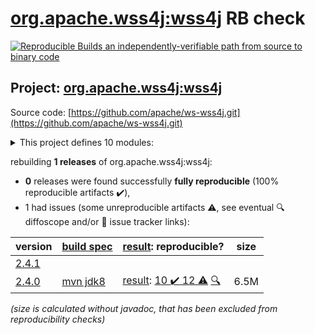 [org.apache.wss4j:wss4j](https://search.maven.org/artifact/org.apache.wss4j/wss4j/) RB check
=======

[![Reproducible Builds](https://reproducible-builds.org/images/logos/rb.svg) an independently-verifiable path from source to binary code](https://reproducible-builds.org/)

## Project: [org.apache.wss4j:wss4j](https://search.maven.org/artifact/org.apache.wss4j/wss4j/)

Source code: [https://github.com/apache/ws-wss4j.git](https://github.com/apache/ws-wss4j.git)

<details><summary>This project defines 10 modules:</summary>

* [org.apache.wss4j:wss4j](https://search.maven.org/artifact/org.apache.wss4j/wss4j/)
* [org.apache.wss4j:wss4j-bindings](https://search.maven.org/artifact/org.apache.wss4j/wss4j-bindings/)
* [org.apache.wss4j:wss4j-integration](https://search.maven.org/artifact/org.apache.wss4j/wss4j-integration/)
* [org.apache.wss4j:wss4j-parent](https://search.maven.org/artifact/org.apache.wss4j/wss4j-parent/)
* [org.apache.wss4j:wss4j-policy](https://search.maven.org/artifact/org.apache.wss4j/wss4j-policy/)
* [org.apache.wss4j:wss4j-ws-security-common](https://search.maven.org/artifact/org.apache.wss4j/wss4j-ws-security-common/)
* [org.apache.wss4j:wss4j-ws-security-dom](https://search.maven.org/artifact/org.apache.wss4j/wss4j-ws-security-dom/)
* [org.apache.wss4j:wss4j-ws-security-policy-stax](https://search.maven.org/artifact/org.apache.wss4j/wss4j-ws-security-policy-stax/)
* [org.apache.wss4j:wss4j-ws-security-stax](https://search.maven.org/artifact/org.apache.wss4j/wss4j-ws-security-stax/)
* [org.apache.wss4j:wss4j-ws-security-web](https://search.maven.org/artifact/org.apache.wss4j/wss4j-ws-security-web/)
</details>

rebuilding **1 releases** of org.apache.wss4j:wss4j:
- **0** releases were found successfully **fully reproducible** (100% reproducible artifacts :heavy_check_mark:),
- 1 had issues (some unreproducible artifacts :warning:, see eventual :mag: diffoscope and/or :memo: issue tracker links):

| version | [build spec](/BUILDSPEC.md) | [result](https://reproducible-builds.org/docs/jvm/): reproducible? | size |
| -- | --------- | ------ | -- |
| [2.4.1](https://search.maven.org/artifact/org.apache.wss4j/wss4j/2.4.1/pom) | | | |
| [2.4.0](https://search.maven.org/artifact/org.apache.wss4j/wss4j/2.4.0/pom) | [mvn jdk8](wss4j-2.4.0.buildspec) | [result](wss4j-2.4.0.buildinfo): [10 :heavy_check_mark:  12 :warning:](wss4j-2.4.0.buildcompare) [:mag:](wss4j-2.4.0.diffoscope) | 6.5M |

<i>(size is calculated without javadoc, that has been excluded from reproducibility checks)</i>
